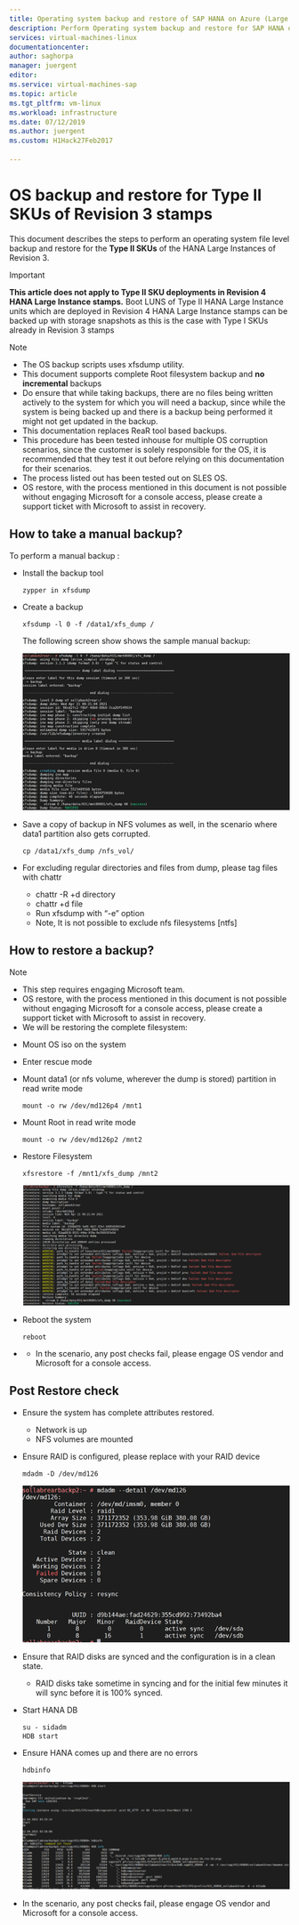 ```yaml
---
title: Operating system backup and restore of SAP HANA on Azure (Large Instances) type II SKUs| Microsoft Docs
description: Perform Operating system backup and restore for SAP HANA on Azure (Large Instances) Type II SKUs
services: virtual-machines-linux
documentationcenter:
author: saghorpa
manager: juergent
editor:
ms.service: virtual-machines-sap
ms.topic: article
ms.tgt_pltfrm: vm-linux
ms.workload: infrastructure
ms.date: 07/12/2019
ms.author: juergent
ms.custom: H1Hack27Feb2017

---
```

# OS backup and restore for Type II SKUs of Revision 3 stamps

This document describes the steps to perform an operating system file level backup and restore for the **Type II  SKUs** of the HANA Large Instances of Revision 3. 

>[!Important]
> **This article does not apply to Type II SKU deployments in Revision 4 HANA Large Instance stamps.** Boot LUNS of Type II HANA Large Instance units which are deployed in Revision 4 HANA Large Instance stamps can be backed up with storage snapshots as this is the case with Type I SKUs already in Revision 3 stamps


>[!NOTE]
> * The OS backup scripts uses xfsdump utility.  
> * This document supports complete Root filesystem backup and **no incremental** backups
> * Do ensure that while taking backups, there are no files being written actively to the system for which you will need a backup, since while the system is being backed up and there is a backup being performed it might not get updated in the backup.
> * This documentation replaces ReaR tool based backups.
> * This procedure has been tested inhouse for multiple OS corruption scenarios, since the customer is solely responsible for the OS, it is recommended that they test it out before relying on this documentation for their scenarios.
> * The process listed out has been tested out on SLES OS.
> * OS restore, with the process mentioned in this document is not possible without engaging Microsoft for a console access, please create a support ticket with Microsoft to assist in recovery.


## How to take a manual backup?

To perform a manual backup :

* Install the backup tool 
   ```
   zypper in xfsdump
   ```

* Create a backup 
   ```
   xfsdump -l 0 -f /data1/xfs_dump /
   ```

   The following screen show shows the sample manual backup:
   
   ![how](media/HowToHLI/OSBackupTypeIISKUs/dump_capture.PNG)


* Save a copy of backup in NFS volumes as well, in the scenario where data1 partition also gets corrupted.
   ```
   cp /data1/xfs_dump /nfs_vol/
   ```

* For excluding regular directories and files from dump, please tag files with chattr
   * chattr -R +d directory
   * chattr +d file
   * Run xfsdump with “-e” option
   * Note, It is not possible to exclude nfs filesystems [ntfs]




## How to restore a backup?

>[!NOTE]
> * This step requires engaging Microsoft team.
> * OS restore, with the process mentioned in this document is not possible without engaging Microsoft for a console access, please create a support ticket with Microsoft to assist in recovery.
> * We will be restoring the complete filesystem:

* Mount OS iso on the system 

* Enter rescue mode

* Mount data1 (or nfs volume, wherever the dump is stored) partition in read write mode
   ```
   mount -o rw /dev/md126p4 /mnt1
   ```
* Mount Root in read write mode
   ```
   mount -o rw /dev/md126p2 /mnt2
   ```
* Restore Filesystem 
   ```
   xfsrestore -f /mnt1/xfs_dump /mnt2
   ```
   ![how](media/HowToHLI/OSBackupTypeIISKUs/restore_screenshot.PNG)
* Reboot the system
   ```
   reboot
   ```

* * In the scenario, any post checks fail, please engage OS vendor and Microsoft for a console access.

## Post Restore check

* Ensure the system has complete attributes restored.
   * Network is up
   * NFS volumes are mounted
* Ensure RAID is configured, please replace with your RAID device
   ```
   mdadm -D /dev/md126
   ```
   ![how](media/HowToHLI/OSBackupTypeIISKUs/RAID_status.PNG)

* Ensure that RAID disks are synced and the configuration is in a clean state.
   * RAID disks take sometime in syncing and for the initial few minutes it will sync before it is 100% synced.

* Start HANA DB
   ```
   su - sidadm
   HDB start
   ```
* Ensure HANA comes up and there are no errors
   ```
   hdbinfo
   ```
   ![how](media/HowToHLI/OSBackupTypeIISKUs/hana_status.PNG)

* In the scenario, any post checks fail, please engage OS vendor and Microsoft for a console access.
